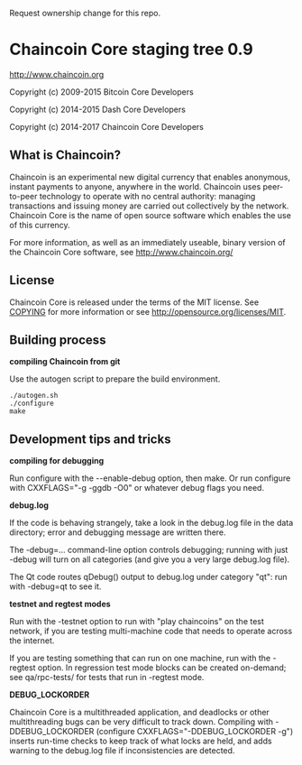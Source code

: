 Request ownership change for this repo.

Chaincoin Core staging tree 0.9
===============================

http://www.chaincoin.org

Copyright (c) 2009-2015 Bitcoin Core Developers

Copyright (c) 2014-2015 Dash Core Developers

Copyright (c) 2014-2017 Chaincoin Core Developers



What is Chaincoin?
-----------------

Chaincoin is an experimental new digital currency that enables anonymous, instant
payments to anyone, anywhere in the world. Chaincoin uses peer-to-peer technology
to operate with no central authority: managing transactions and issuing money
are carried out collectively by the network. Chaincoin Core is the name of open
source software which enables the use of this currency.

For more information, as well as an immediately useable, binary version of
the Chaincoin Core software, see http://www.chaincoin.org/


License
-------

Chaincoin Core is released under the terms of the MIT license. See [COPYING](COPYING) for more
information or see http://opensource.org/licenses/MIT.


Building process
-----------------

**compiling Chaincoin from git**

Use the autogen script to prepare the build environment.

    ./autogen.sh
    ./configure
    make


Development tips and tricks
---------------------------

**compiling for debugging**

Run configure with the --enable-debug option, then make. Or run configure with
CXXFLAGS="-g -ggdb -O0" or whatever debug flags you need.

**debug.log**

If the code is behaving strangely, take a look in the debug.log file in the data directory;
error and debugging message are written there.

The -debug=... command-line option controls debugging; running with just -debug will turn
on all categories (and give you a very large debug.log file).

The Qt code routes qDebug() output to debug.log under category "qt": run with -debug=qt
to see it.

**testnet and regtest modes**

Run with the -testnet option to run with "play chaincoins" on the test network, if you
are testing multi-machine code that needs to operate across the internet.

If you are testing something that can run on one machine, run with the -regtest option.
In regression test mode blocks can be created on-demand; see qa/rpc-tests/ for tests
that run in -regtest mode.

**DEBUG_LOCKORDER**

Chaincoin Core is a multithreaded application, and deadlocks or other multithreading bugs
can be very difficult to track down. Compiling with -DDEBUG_LOCKORDER (configure
CXXFLAGS="-DDEBUG_LOCKORDER -g") inserts run-time checks to keep track of what locks
are held, and adds warning to the debug.log file if inconsistencies are detected.
